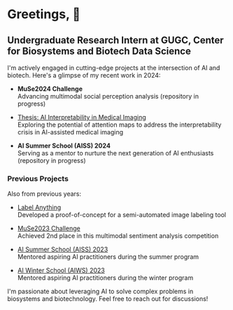 # Greetings, 👋

## Undergraduate Research Intern at GUGC, Center for Biosystems and Biotech Data Science

I'm actively engaged in cutting-edge projects at the intersection of AI and biotech. Here's a glimpse of my recent work in 2024:

- **MuSe2024 Challenge**  
  Advancing multimodal social perception analysis (repository in progress)
  
- [Thesis: AI Interpretability in Medical Imaging](https://github.com/kyleok/Label-Anything)  
  Exploring the potential of attention maps to address the interpretability crisis in AI-assisted medical imaging

- **AI Summer School (AISS) 2024**  
  Serving as a mentor to nurture the next generation of AI enthusiasts (repository in progress)

### Previous Projects

Also from previous years:

- [Label Anything](https://github.com/kyleok/Label-Anything)  
  Developed a proof-of-concept for a semi-automated image labeling tool

- [MuSe2023 Challenge](https://github.com/kyleok/MUSE2023_clean)  
  Achieved 2nd place in this multimodal sentiment analysis competition

- [AI Summer School (AISS) 2023](https://github.com/kyleok/AISS2023)  
  Mentored aspiring AI practitioners during the summer program

- [AI Winter School (AIWS) 2023](https://github.com/kyleok/AIWS2023)  
  Mentored aspiring AI practitioners during the winter program

I'm passionate about leveraging AI to solve complex problems in biosystems and biotechnology.
Feel free to reach out for discussions!
